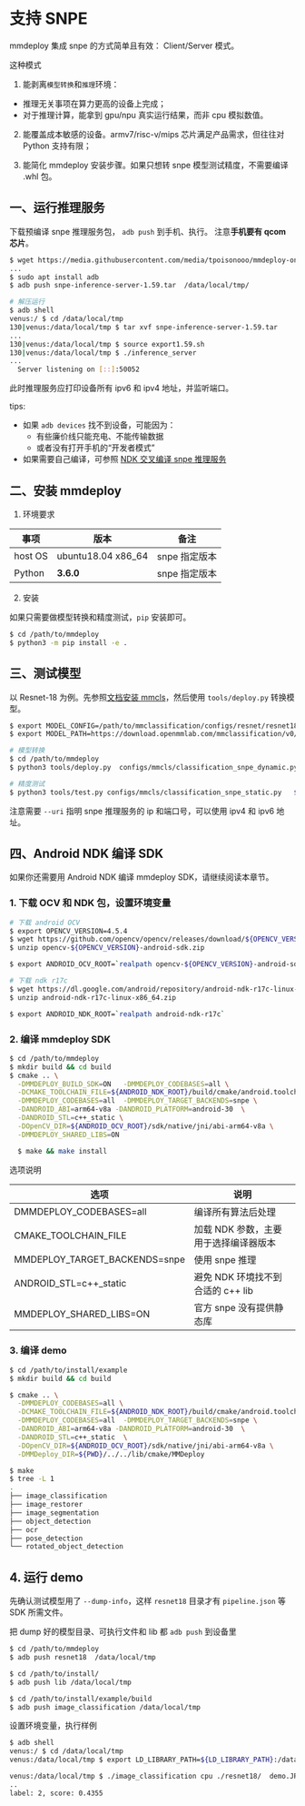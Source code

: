 # 支持 SNPE

mmdeploy 集成 snpe 的方式简单且有效： Client/Server 模式。

这种模式

1. 能剥离`模型转换`和`推理`环境：

- 推理无关事项在算力更高的设备上完成；
- 对于推理计算，能拿到 gpu/npu 真实运行结果，而非 cpu 模拟数值。

2. 能覆盖成本敏感的设备。armv7/risc-v/mips 芯片满足产品需求，但往往对 Python 支持有限；

3. 能简化 mmdeploy 安装步骤。如果只想转 snpe 模型测试精度，不需要编译 .whl 包。

## 一、运行推理服务

下载预编译 snpe 推理服务包， `adb push` 到手机、执行。
注意**手机要有 qcom 芯片**。

```bash
$ wget https://media.githubusercontent.com/media/tpoisonooo/mmdeploy-onnx2ncnn-testdata/main/snpe-inference-server-1.59.tar
...
$ sudo apt install adb
$ adb push snpe-inference-server-1.59.tar  /data/local/tmp/

# 解压运行
$ adb shell
venus:/ $ cd /data/local/tmp
130|venus:/data/local/tmp $ tar xvf snpe-inference-server-1.59.tar
...
130|venus:/data/local/tmp $ source export1.59.sh
130|venus:/data/local/tmp $ ./inference_server
...
  Server listening on [::]:50052
```

此时推理服务应打印设备所有 ipv6 和 ipv4 地址，并监听端口。

tips:

- 如果 `adb devices` 找不到设备，可能因为：
  - 有些廉价线只能充电、不能传输数据
  - 或者没有打开手机的“开发者模式”
- 如果需要自己编译，可参照 [NDK 交叉编译 snpe 推理服务](../appendix/cross-build-snpe-service.md)

## 二、安装 mmdeploy

1. 环境要求

| 事项    | 版本               | 备注          |
| ------- | ------------------ | ------------- |
| host OS | ubuntu18.04 x86_64 | snpe 指定版本 |
| Python  | **3.6.0**          | snpe 指定版本 |

2. 安装

如果只需要做模型转换和精度测试，`pip` 安装即可。

```bash
$ cd /path/to/mmdeploy
$ python3 -m pip install -e .
```

## 三、测试模型

以 Resnet-18 为例。先参照[文档安装 mmcls](https://github.com/open-mmlab/mmclassification)，然后使用 `tools/deploy.py` 转换模型。

```bash
$ export MODEL_CONFIG=/path/to/mmclassification/configs/resnet/resnet18_8xb16_cifar10.py
$ export MODEL_PATH=https://download.openmmlab.com/mmclassification/v0/resnet/resnet18_b16x8_cifar10_20210528-bd6371c8.pth

# 模型转换
$ cd /path/to/mmdeploy
$ python3 tools/deploy.py  configs/mmcls/classification_snpe_dynamic.py $MODEL_CONFIG  $MODEL_PATH   /path/to/test.png   --work-dir resnet18   --device cpu  --uri 10.1.82.63\:50051  --dump-info

# 精度测试
$ python3 tools/test.py configs/mmcls/classification_snpe_static.py   $MODEL_CONFIG    --model reset18/end2end.dlc   --metrics accuracy precision f1_score recall  --uri 10.1.82.63\:50051
```

注意需要 `--uri` 指明 snpe 推理服务的 ip 和端口号，可以使用 ipv4 和 ipv6 地址。

## 四、Android NDK 编译 SDK

如果你还需要用 Android NDK 编译 mmdeploy SDK，请继续阅读本章节。

### 1. 下载 OCV 和 NDK 包，设置环境变量

```bash
# 下载 android OCV
$ export OPENCV_VERSION=4.5.4
$ wget https://github.com/opencv/opencv/releases/download/${OPENCV_VERSION}/opencv-${OPENCV_VERSION}-android-sdk.zip
$ unzip opencv-${OPENCV_VERSION}-android-sdk.zip

$ export ANDROID_OCV_ROOT=`realpath opencv-${OPENCV_VERSION}-android-sdk`

# 下载 ndk r17c
$ wget https://dl.google.com/android/repository/android-ndk-r17c-linux-x86_64.zip
$ unzip android-ndk-r17c-linux-x86_64.zip

$ export ANDROID_NDK_ROOT=`realpath android-ndk-r17c`
```

### 2. 编译 mmdeploy SDK

```bash
$ cd /path/to/mmdeploy
$ mkdir build && cd build
$ cmake .. \
  -DMMDEPLOY_BUILD_SDK=ON   -DMMDEPLOY_CODEBASES=all \
  -DCMAKE_TOOLCHAIN_FILE=${ANDROID_NDK_ROOT}/build/cmake/android.toolchain.cmake \
  -DMMDEPLOY_CODEBASES=all  -DMMDEPLOY_TARGET_BACKENDS=snpe \
  -DANDROID_ABI=arm64-v8a -DANDROID_PLATFORM=android-30  \
  -DANDROID_STL=c++_static \
  -DOpenCV_DIR=${ANDROID_OCV_ROOT}/sdk/native/jni/abi-arm64-v8a \
  -DMMDEPLOY_SHARED_LIBS=ON

  $ make && make install
```

选项说明

| 选项                          | 说明                                  |
| ----------------------------- | ------------------------------------- |
| DMMDEPLOY_CODEBASES=all       | 编译所有算法后处理                    |
| CMAKE_TOOLCHAIN_FILE          | 加载 NDK 参数，主要用于选择编译器版本 |
| MMDEPLOY_TARGET_BACKENDS=snpe | 使用 snpe 推理                        |
| ANDROID_STL=c++\_static       | 避免 NDK 环境找不到合适的 c++ lib     |
| MMDEPLOY_SHARED_LIBS=ON       | 官方 snpe 没有提供静态库              |

### 3. 编译 demo

```bash
$ cd /path/to/install/example
$ mkdir build && cd build

$ cmake .. \
  -DMMDEPLOY_CODEBASES=all \
  -DCMAKE_TOOLCHAIN_FILE=${ANDROID_NDK_ROOT}/build/cmake/android.toolchain.cmake \
  -DMMDEPLOY_CODEBASES=all  -DMMDEPLOY_TARGET_BACKENDS=snpe \
  -DANDROID_ABI=arm64-v8a -DANDROID_PLATFORM=android-30  \
  -DANDROID_STL=c++_static  \
  -DOpenCV_DIR=${ANDROID_OCV_ROOT}/sdk/native/jni/abi-arm64-v8a \
  -DMMDeploy_DIR=${PWD}/../../lib/cmake/MMDeploy

$ make
$ tree -L 1
.
├── image_classification
├── image_restorer
├── image_segmentation
├── object_detection
├── ocr
├── pose_detection
└── rotated_object_detection
```

## 4. 运行 demo

先确认测试模型用了 `--dump-info`，这样 `resnet18` 目录才有 `pipeline.json` 等 SDK 所需文件。

把 dump 好的模型目录、可执行文件和 lib 都 `adb push` 到设备里

```bash
$ cd /path/to/mmdeploy
$ adb push resnet18  /data/local/tmp

$ cd /path/to/install/
$ adb push lib /data/local/tmp

$ cd /path/to/install/example/build
$ adb push image_classification /data/local/tmp
```

设置环境变量，执行样例

```bash
$ adb shell
venus:/ $ cd /data/local/tmp
venus:/data/local/tmp $ export LD_LIBRARY_PATH=${LD_LIBRARY_PATH}:/data/local/tmp/lib

venus:/data/local/tmp $ ./image_classification cpu ./resnet18/  demo.JPEG
..
label: 2, score: 0.4355
```
